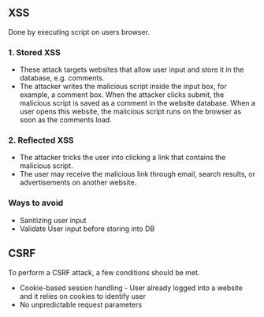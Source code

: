 ## XSS
Done by executing script on users browser.

### 1. Stored XSS
  - These attack targets websites that allow user input and store it in the database, e.g. comments.
  - The attacker writes the malicious script inside the input box, for example, a comment box. When the attacker clicks submit, the malicious script is saved as a comment in the website database. When a user opens this website, the malicious script runs on the browser as soon as the comments load.
    
### 2. Reflected XSS
  - The attacker tricks the user into clicking a link that contains the malicious script.
  - The user may receive the malicious link through email, search results, or advertisements on another website.

### Ways to avoid
- Sanitizing user input
- Validate User input before storing into DB


## CSRF

To perform a CSRF attack, a few conditions should be met.
- Cookie-based session handling  - User already logged into a website and it relies on cookies to identify user
- No unpredictable request parameters
